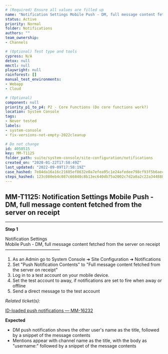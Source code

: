 ```yaml
---
# (Required) Ensure all values are filled up
name: "Notification Settings Mobile Push - DM, full message content fetched from the server on receipt"
status: Active
priority: Normal
folder: Notifications
authors: ""
team_ownership: 
- Channels

# (Optional) Test type and tools
cypress: N/A
detox: null
mmctl: null
playwright: null
rainforest: []
manual_test_environments: 
- Webapp
- Cloud

# (Optional)
component: null
priority_p1_to_p4: P2 - Core Functions (Do core functions work?)
location: System Console
tags: 
- Never tested
labels: 
- system-console
- fix-versions-not-empty-2022cleanup

# Do not change
id: 4058515
key: MM-T1125
folder_path: suite/system-console/site-configuration/notifications
created_on: "2020-01-22T17:58:49Z"
last_updated: "2022-09-09T17:58:19Z"
case_hashed: 7e84da16a16c21605ef8632e0a7efea95c1e24afedee798cf93f5b6aec06565200662ab3f6693312b08dd355c8f7d4f1
steps_hashed: 123c080eb4c087c66840c8b13ec640db75a2002c7d2a0a2c22a34488838dfe3cf6427dc7d5db72c14a82f75a9c642646
---
```


## MM-T1125: Notification Settings Mobile Push - DM, full message content fetched from the server on receipt

---

**Step 1**

Notification Settings\
Mobile Push - DM, full message content fetched from the server on receipt\
–––––––––––––––––––––––––

1. As an Admin go to System Console ➜ Site Configuration ➜ Notifications
2. Set "Push Notification Contents" to "Full message content fetched from the server on receipt"
3. Log in to a test account on your mobile device.
4. Set the test account to away, if notifications are set to fire when away or offline
5. Send a direct message to the test account

_Related ticket(s):_

[ID-loaded push notifications — MM-16232](https://mattermost.atlassian.net/browse/MM-16232)

**Expected**

- DM push notification shows the other user's name as the title, followed by a snippet of the message contents
- Mentions appear with channel name as the title, with the body as "username:" followed by a snippet of the message contents
